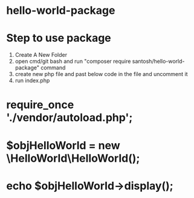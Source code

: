 # hello-world-package

# Step to use package 
1. Create A New Folder
2. open cmd/git bash and run "composer require santosh/hello-world-package" command
3. create new php file and past below code in the file and uncomment it
4. run index.php

# require_once './vendor/autoload.php';
# $objHelloWorld = new \HelloWorld\HelloWorld();
# echo  $objHelloWorld->display();
